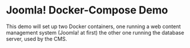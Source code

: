 # Joomla! Docker-Compose Demo
This demo will set up two Docker containers, one running a web content management system 
(Joomla! at first) the other one running the database server, used by the CMS.

